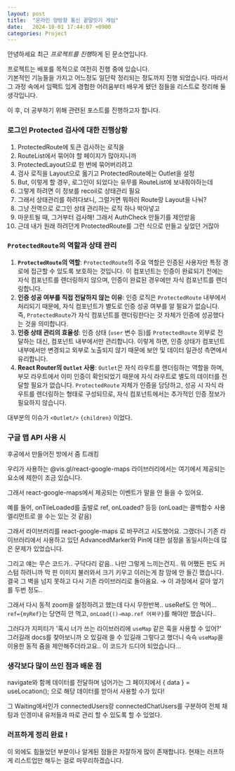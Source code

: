 ```yaml
---
layout: post
title:  "온라인 양방향 통신 끝말잇기 게임"
date:   2024-10-01 17:44:07 +0900
categories: Project
---
```


안녕하세요 최근 *프로젝트를 진행*하게 된 문소연입니다.

프로젝트는 배포를 목적으로 여전히 진행 중에 있습니다.  
기본적인 기능들을 가지고 어느정도 일단락 정리되는 정도까지 진행 되었습니다. 따라서 그 과정 속에서 임팩트 있게 경험한 어려움부터 배우게 됐던 점들을 리스트로 정리해 둘 생각입니다.

이 후, 더 공부하기 위해 관련된 포스트를 진행하고자 합니다.

### 로그인 Protected 검사에 대한 진행상황

1. ProtectedRoute에 토큰 검사하는 로직을
2. RouteList에서 묶어야 할 페이지가 많아지니까
3. ProtectedLayout으로 한 번에 묶어버리려고
4. 검사 로직을 Layout으로 옮기고 ProtectedRoute에는 Outlet을 설정
5. But, 이렇게 할 경우, 로그인이 되었다는 유무를 RouteList에 보내줘야하는데
6. 그렇게 하려면 이 정보를 recoil로 상태관리 필요
7. 그래서 상태관리를 하려다보니, 그럴거면 뭐하러 Route랑 Layout을 나눠?
8. 그냥 전역으로 로그인 상태 관리하는 로직 하나 박아넣고
9. 마운트될 때, 그거부터 검사해! 그래서 AuthCheck 만들기를 제안받음
10. 근데 내가 원래 하려던게 ProtectedRoute를 그런 식으로 만들고 싶었던 거잖아


### `ProtectedRoute`의 역할과 상태 관리

1. **`ProtectedRoute`의 역할**: `ProtectedRoute`의 주요 역할은 인증된 사용자만 특정 경로에 접근할 수 있도록 보호하는 것입니다. 이 컴포넌트는 인증이 완료되기 전에는 자식 컴포넌트를 렌더링하지 않으며, 인증이 완료된 경우에만 자식 컴포넌트를 렌더링합니다.
2. **인증 성공 여부를 직접 전달하지 않는 이유**: 인증 로직은 `ProtectedRoute` 내부에서 처리되기 때문에, 자식 컴포넌트가 별도로 인증 성공 여부를 알 필요가 없습니다. 즉, `ProtectedRoute`가 자식 컴포넌트를 렌더링한다는 것 자체가 인증에 성공했다는 것을 의미합니다.
3. **인증 상태 관리의 효율성**: 인증 상태 (`user` 변수 등)를 `ProtectedRoute` 외부로 전달하는 대신, 컴포넌트 내부에서만 관리합니다. 이렇게 하면, 인증 상태가 컴포넌트 내부에서만 변경되고 외부로 노출되지 않기 때문에 보안 및 데이터 일관성 측면에서 유리합니다.
4. **React Router의 `Outlet` 사용**: `Outlet`은 자식 라우트를 렌더링하는 역할을 하며, 부모 라우트에서 이미 인증이 확인되었기 때문에 자식 라우트로 별도의 데이터를 전달할 필요가 없습니다. `ProtectedRoute` 자체가 인증을 담당하고, 성공 시 자식 라우트를 렌더링하는 형태로 구성되므로, 자식 컴포넌트에서는 추가적인 인증 정보가 필요하지 않습니다.

대부분의 이슈가 `<Outlet/>` `{children}` 이었다.


### 구글 맵 API 사용 시
후공에서 만들어진 방에서 줌 트래킹

우리가 사용하는 @vis.gl/react-google-maps 라이브러리에서는 여기에서 제공되는 요소에 제한이 조금 있습니다.

그래서 react-google-maps에서 제공되는 이벤트가 말을 안 들을 수 있어요.

예를 들어, onTileLoaded를 출발로 ref, onLoaded? 등등 (onLoad는 콜백함수 사용 엘리먼트로 쓸 수는 있는 것 같음)

그래서 라이브러리를 react-google-maps 로 바꾸려고 시도했어요. 그랬더니 기존 라이브러리에서 사용하고 있던 AdvancedMarker와 Pin에 대한 설정을 동일시하는데 많은 문제가 있었습니다.

그리고 얘는 무슨 코드가.. 구닥다리 같음.. 나만 그렇게 느끼는건지.. 뭐 어쨌든 핀도 커스텀 하려니까 막 핀 이미지 불러와서 크기 키우고 이러는게 참 맘에 안 들긴 했습니다. 결국 그 벽을 넘지 못하고 다시 기존 라이브러리로 돌아옴요. → 이 과정에서 갈아 엎기를 두번 정도..

그래서 다시 동적 zoom을 설정하려고 했는데 다시 무한반복.. useRef도 안 먹어… `ref={myRef}`는 당연히 안 먹고, `onLoad{()⇒map.ref 어쩌구}`를 해야만 했습니다.. 

그러다가 지피티가 '혹시 너가 쓰는 라이브러리에 `useMap` 같은 훅을 사용할 수 있어?' 그러길래 docs를 찾아보니까 오 있길래 쓸 수 있길래 그렇다고 했더니 슥슥 `useMap`을 이용한 동적 줌을 제안해주더라고요.. 이 코드가 드디어 되었습니다…


### 생각보다 많이 쓰인 점과 배운 점

navigate와 함께 데이터를 전달하며 넘어가는 그 페이지에서 { data } = useLocation(); 으로 해당 데이터를 받아서 사용할 수가 있다!

그 Waiting에서인가 connectedUsers랑 connectedChatUsers를 구분하여 전체 채팅과 인겡미내 유저들과 따로 관리 할 수 있도록 할 수 있었다.

### 러프하게 정리 완료 !

이 외에도 힘들었던 부분이나 알게된 점들은 자잘하게 많이 존재합니다. 현재는 러프하게 리스트업만 해두는 걸로 마무리하겠습니다.